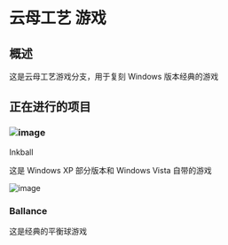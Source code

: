 # 云母工艺 游戏

## 概述

这是云母工艺游戏分支，用于复刻 Windows 版本经典的游戏

## 正在进行的项目

### ![image](https://github.com/MicaGames/.github/assets/6630660/21176820-ea16-438c-8e40-c3825e444513)
Inkball

这是 Windows XP 部分版本和 Windows Vista 自带的游戏

![image](https://github.com/MicaGames/.github/assets/6630660/f0e42995-d473-40e9-bab2-f84054ef40f4)

### Ballance

这是经典的平衡球游戏
